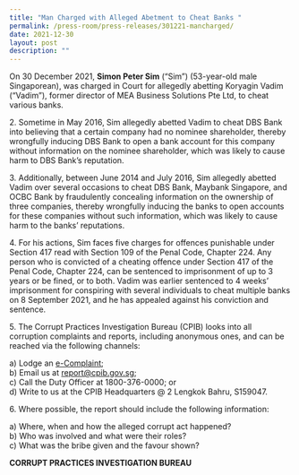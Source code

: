 ```yaml
---
title: "Man Charged with Alleged Abetment to Cheat Banks "
permalink: /press-room/press-releases/301221-mancharged/
date: 2021-12-30
layout: post
description: ""
---
```

On 30 December 2021, **Simon Peter Sim** (“Sim”) (53-year-old male Singaporean), was charged in Court for allegedly abetting Koryagin Vadim (“Vadim”), former director of MEA Business Solutions Pte Ltd, to cheat various banks. 

2\. Sometime in May 2016, Sim allegedly abetted Vadim to cheat DBS Bank into believing that a certain company had no nominee shareholder, thereby wrongfully inducing DBS Bank to open a bank account for this company without information on the nominee shareholder, which was likely to cause harm to DBS Bank’s reputation.

3\.	Additionally, between June 2014 and July 2016, Sim allegedly abetted Vadim over several occasions to cheat DBS Bank, Maybank Singapore, and OCBC Bank by fraudulently concealing information on the ownership of three companies, thereby wrongfully inducing the banks to open accounts for these companies without such information, which was likely to cause harm to the banks’ reputations.

4\.	For his actions, Sim faces five charges for offences punishable under Section 417 read with Section 109 of the Penal Code, Chapter 224. Any person who is convicted of a cheating offence under Section 417 of the Penal Code, Chapter 224, can be sentenced to imprisonment of up to 3 years or be fined, or to both. Vadim was earlier sentenced to 4 weeks’ imprisonment for conspiring with several individuals to cheat multiple banks on 8 September 2021, and he has appealed against his conviction and sentence.

5\. The Corrupt Practices Investigation Bureau (CPIB) looks into all corruption complaints and reports, including anonymous ones, and can be reached via the following channels:

a) Lodge an [e-Complaint](/e-services/e-complaint-for-corrupt-conduct);<br>
b) Email us at <a href="mailto:report@cpib.gov.sg" class="spamspan">report@cpib.gov.sg</a>;<br>
c) Call the Duty Officer at 1800-376-0000; or<br>
d) Write to us at the CPIB Headquarters @ 2 Lengkok Bahru, S159047.

6\. Where possible, the report should include the following information:

a) Where, when and how the alleged corrupt act happened?<br>
b) Who was involved and what were their roles?<br>
c) What was the bribe given and the favour shown?

**CORRUPT PRACTICES INVESTIGATION BUREAU**